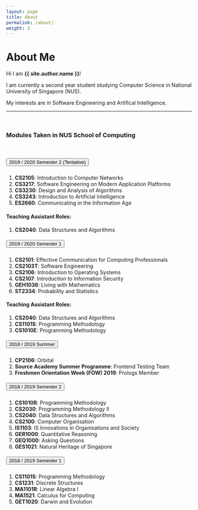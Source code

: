 ```yaml
---
layout: page
title: About
permalink: /about/
weight: 3
---
```


# **About Me**

Hi I am **{{ site.author.name }}**!<br>

I am currently a second year student studying Computer Science in National University of Singapore (NUS).

My interests are in Software Engineering and Artifical Intelligence.

<!-- <div class="row">
{% include about/skills.html title="Programming Skills" source=site.data.programming-skills %}
{% include about/skills.html title="Other Skills" source=site.data.other-skills %}
</div> -->

---

<br />

### Modules Taken in NUS School of Computing

<br />
<div id="accordion">
  <div class="card">
    <div class="card-header" id="headingFive">
      <h5 class="mb-0">
        <button class="btn btn-link" data-toggle="collapse" data-target="#collapseFive" aria-expanded="true" aria-controls="collapseFive">
          2019 / 2020 Semester 2 (Tentative)
        </button>
      </h5>
    </div>
    <div id="collapseFive" class="collapse show" aria-labelledby="headingFive" data-parent="#accordion">
      <div class="card-body">
         <ol>
        	<li><strong>CS2105</strong>: Introduction to Computer Networks</li>
        	<li><strong>CS3217</strong>: Software Engineering on Modern Application Platforms</li>
        	<li><strong>CS3230</strong>: Design and Analysis of Algorithms</li>
        	<li><strong>CS3243</strong>: Introduction to Artificial Intelligence</li>
        	<li><strong>ES2660</strong>: Communicating in the Information Age</li>
        </ol>
        <h4>Teaching Assistant Roles:</h4>
        <ol>
        	<li><strong>CS2040</strong>: Data Structures and Algorithms</li>
        </ol>
      </div>
    </div>
  </div>
  <div class="card">
    <div class="card-header" id="headingFour">
      <h5 class="mb-0">
        <button class="btn btn-link collapsed" data-toggle="collapse" data-target="#collapseFour" aria-expanded="true" aria-controls="collapseFour">
          2019 / 2020 Semester 1
        </button>
      </h5>
    </div>
    <div id="collapseFour" class="collapse" aria-labelledby="headingFour" data-parent="#accordion">
      <div class="card-body">
         <ol>
        	<li><strong>CS2101</strong>: Effective Communication for Computing Professionals</li>
        	<li><strong>CS2103T</strong>: Software Engineering</li>
        	<li><strong>CS2106</strong>: Introduction to Operating Systems</li>
        	<li><strong>CS2107</strong>: Introduction to Information Security</li>
        	<li><strong>GEH1036</strong>: Living with Mathematics</li>
   			<li><strong>ST2334</strong>: Probability and Statistics</li>
        </ol>
        <h4>Teaching Assistant Roles:</h4>
        <ol>
        	<li><strong>CS2040</strong>: Data Structures and Algorithms</li>
        	<li><strong>CS1101S</strong>: Programming Methodology</li>
        	<li><strong>CS1010E</strong>: Programming Methodology</li>
        </ol>
      </div>
    </div>
  </div>
  <div class="card">
    <div class="card-header" id="headingThree">
      <h5 class="mb-0">
        <button class="btn btn-link collapsed" data-toggle="collapse" data-target="#collapseThree" aria-expanded="false" aria-controls="collapseThree">
          2018 / 2019 Summer
        </button>
      </h5>
    </div>
    <div id="collapseThree" class="collapse" aria-labelledby="headingThree" data-parent="#accordion">
      <div class="card-body">
         <ol>
        	<li><strong>CP2106</strong>: Orbital</li>
        	<li><strong>Source Academy Summer Programme</strong>: Frontend Testing Team</li>
        	<li><strong>Freshmen Orientation Week (FOW) 2019</strong>: Prologs Member</li>
        </ol>
      </div>
    </div>
  </div>
  <div class="card">
    <div class="card-header" id="headingTwo">
      <h5 class="mb-0">
        <button class="btn btn-link collapsed" data-toggle="collapse" data-target="#collapseTwo" aria-expanded="false" aria-controls="collapseTwo">
          2018 / 2019 Semester 2
        </button>
      </h5>
    </div>
    <div id="collapseTwo" class="collapse" aria-labelledby="headingTwo" data-parent="#accordion">
      <div class="card-body">
        <ol>
        	<li><strong>CS1010R</strong>: Programming Methodology</li>
        	<li><strong>CS2030</strong>: Programming Methodology II</li>
        	<li><strong>CS2040</strong>: Data Structures and Algorithms</li>
          <li><strong>CS2100</strong>: Computer Organisation</li>
        	<li><strong>IS1103</strong>: IS Innovations in Organisations and Society</li>
        	<li><strong>GER1000</strong>: Quantitative Reasoning</li>
        	<li><strong>GEQ1000</strong>: Asking Questions</li>
        	<li><strong>GES1021</strong>: Natural Heritage of Singapore</li>
		</ol>
      </div>
    </div>
  </div>
  <div class="card">
    <div class="card-header" id="headingOne">
      <h5 class="mb-0">
        <button class="btn btn-link collapsed" data-toggle="collapse" data-target="#collapseOne" aria-expanded="false" aria-controls="collapseOne">
          2018 / 2019 Semester 1
        </button>
      </h5>
    </div>
    <div id="collapseOne" class="collapse" aria-labelledby="headingOne" data-parent="#accordion">
      <div class="card-body">
      	<ol>
        	<li><strong>CS1101S</strong>: Programming Methodology</li>
        	<li><strong>CS1231</strong>: Discrete Structures</li>
        	<li><strong>MA1101R</strong>: Linear Algebra I</li>
        	<li><strong>MA1521</strong>: Calculus for Computing</li>
        	<li><strong>GET1020</strong>: Darwin and Evolution</li>
		</ol>
      </div>
    </div>
  </div>
</div>
